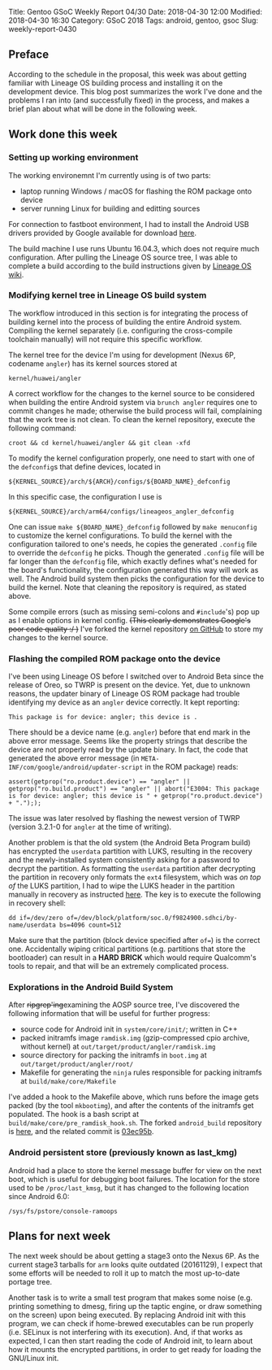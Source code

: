 Title: Gentoo GSoC Weekly Report 04/30
Date: 2018-04-30 12:00
Modified: 2018-04-30 16:30
Category: GSoC 2018
Tags: android, gentoo, gsoc
Slug: weekly-report-0430

## Preface

According to the schedule in the proposal, this week was about getting familiar with Lineage OS building process and installing it on the development device. This blog post summarizes the work I've done and the problems I ran into (and successfully fixed) in the process, and makes a brief plan about what will be done in the following week.

## Work done this week

### Setting up working environment

The working environemnt I'm currently using is of two parts:

  * laptop running Windows / macOS for flashing the ROM package onto device
  * server running Linux for building and editting sources
  
For connection to fastboot environment, I had to install the Android USB drivers provided by Google available for download [here][1].

The build machine I use runs Ubuntu 16.04.3, which does not require much configuration. After pulling the Lineage OS source tree, I was able to complete a build according to the build instructions given by [Lineage OS wiki][2].

### Modifying kernel tree in Lineage OS build system

The workflow introduced in this section is for integrating the process of building kernel into the process of building the entire Android system. Compiling the kernel separately (i.e. configuring the cross-compile toolchain manually) will not require this specific workflow.

The kernel tree for the device I'm using for development (Nexus 6P, codename `angler`) has its kernel sources stored at 

	kernel/huawei/angler

A correct workflow for the changes to the kernel source to be considered when building the entire Android system via `brunch angler` requires one to commit changes he made; otherwise the build process will fail, complaining that the work tree is not clean. To clean the kernel repository, execute the following command:

	croot && cd kernel/huawei/angler && git clean -xfd
	
To modify the kernel configuration properly, one need to start with one of the `defconfig`s that define devices, located in

	${KERNEL_SOURCE}/arch/${ARCH}/configs/${BOARD_NAME}_defconfig

In this specific case, the configuration I use is

	${KERNEL_SOURCE}/arch/arm64/configs/lineageos_angler_defconfig
	
One can issue `make ${BOARD_NAME}_defconfig` followed by `make menuconfig` to customize the kernel configurations. To build the kernel with the configuration tailored to one's needs, he copies the generated `.config` file to override the `defconfig` he picks. Though the generated `.config` file will be far longer than the `defconfig` file, which exactly defines what's needed for the board's functionality, the configuration generated this way will work as well. The Android build system then picks the configuration for the device to build the kernel. Note that cleaning the repository is required, as stated above.

Some compile errors (such as missing semi-colons and `#include`'s) pop up as I enable options in kernel config. <del>(This clearly demonstrates Google's poor code quality :/ )</del> I've forked the kernel repository [on GitHub][4] to store my changes to the kernel source.

### Flashing the compiled ROM package onto the device

I've been using Lineage OS before I switched over to Android Beta since the release of Oreo, so TWRP is present on the device. Yet, due to unknown reasons, the updater binary of Lineage OS ROM package had trouble identifying my device as an `angler` device correctly. It kept reporting:

	This package is for device: angler; this device is .
	
There should be a device name (e.g. `angler`) before that end mark in the above error message. Seems like the property strings that describe the device are not properly read by the update binary. In fact, the code that generated the above error message (in `META-INF/com/google/android/updater-script` in the ROM package) reads:

	assert(getprop("ro.product.device") == "angler" || getprop("ro.build.product") == "angler" || abort("E3004: This package is for device: angler; this device is " + getprop("ro.product.device") + "."););

The issue was later resolved by flashing the newest version of TWRP (version 3.2.1-0 for `angler` at the time of writing).

Another problem is that the old system (the Android Beta Program build) has encrypted the `userdata` partition with LUKS, resulting in the recovery and the newly-installed system consistently asking for a password to decrypt the partition. As formatting the `userdata` partition after decrypting the partition in recovery only formats the `ext4` filesystem, which was _on top of_ the LUKS partition, I had to wipe the LUKS header in the partition manually in recovery as instructed [here][3]. The key is to execute the following in recovery shell:

	dd if=/dev/zero of=/dev/block/platform/soc.0/f9824900.sdhci/by-name/userdata bs=4096 count=512

Make sure that the partition (block device specified after `of=`) is the correct one. Accidentally wiping critical partitions (e.g. partitions that store the bootloader) can result in a __HARD BRICK__ which would require Qualcomm's tools to repair, and that will be an extremely complicated process.

### Explorations in the Android Build System

After <del>ripgrep'ing</del>examining the AOSP source tree, I've discovered the following information that will be useful for further progress:

  * source code for Android init in `system/core/init/`; written in C++
  * packed initramfs image `ramdisk.img` (gzip-compressed cpio archive, without kernel) at `out/target/product/angler/ramdisk.img`
  * source directory for packing the initramfs in `boot.img` at `out/target/product/angler/root/`
  * Makefile for generating the `ninja` rules responsible for packing initramfs at `build/make/core/Makefile`
  
I've added a hook to the Makefile above, which runs before the image gets packed (by the tool `mkbootimg`), and after the contents of the initramfs get populated. The hook is a bash script at `build/make/core/pre_ramdisk_hook.sh`. The forked `android_build` repository is [here][5], and the related commit is [03ec95b][6].

### Android persistent store (previously known as last_kmg)

Android had a place to store the kernel message buffer for view on the next boot, which is useful for debugging boot failures. The location for the store used to be `/proc/last_kmsg`, but it has changed to the following location since Android 6.0:

	/sys/fs/pstore/console-ramoops
	
## Plans for next week

The next week should be about getting a stage3 onto the Nexus 6P. As the current stage3 tarballs for `arm` looks quite outdated (20161129), I expect that some efforts will be needed to roll it up to match the most up-to-date portage tree.

Another task is to write a small test program that makes some noise (e.g. printing something to dmesg, firing up the taptic engine, or draw something on the screen) upon being executed. By replacing Android init with this program, we can check if home-brewed executables can be run properly (i.e. SELinux is not interfering with its execution). And, if that works as expected, I can then start reading the code of Android init, to learn about how it mounts the encrypted partitions, in order to get ready for loading the GNU/Linux init.


[1]: https://developer.android.com/studio/run/win-usb
[2]: https://wiki.lineageos.org/devices/angler/build
[3]: https://android.stackexchange.com/questions/98228/removing-encryption-from-recovery
[4]: https://github.com/KireinaHoro/android_kernel_huawei_angler/tree/tweak-config
[5]: https://github.com/KireinaHoro/android_build/tree/ramdisk-hook
[6]: https://github.com/KireinaHoro/android_build/commit/03ec95b81d1678d2d81b30d796a129e805ff4203
